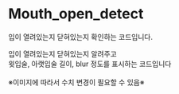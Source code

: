 # Mouth_open_detect
입이 열려있는지 닫혀있는지 확인하는 코드입니다.


입이 열려있는지 닫혀있는지 알려주고
<br>
윗입술, 아랫입술 길이, blur 정도를 표시하는 코드입니다
<br> <br> ※이미지에 따라서 수치 변경이 필요할 수 있음※

